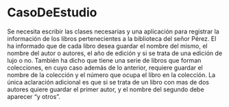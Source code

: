 # CasoDeEstudio

Se necesita escribir las clases necesarias y una aplicación para registrar la información de los libros
pertenecientes a la biblioteca del señor Pérez. El ha informado que de cada libro desea guardar el nombre del
mismo, el nombre del autor o autores, el año de edición y si se trata de una edición de lujo o no. También ha
dicho que tiene una serie de libros que forman colecciones, en cuyo caso además de lo anterior, requiere guardar
el nombre de la colección y el número que ocupa el libro en la colección. La única aclaración adicional es que
si se trata de un libro con mas de dos autores quiere guardar el primer autor, y el nombre del segundo debe
aparecer “y otros”.